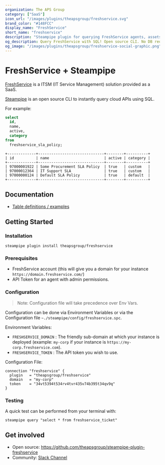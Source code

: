```yaml
---
organization: The APS Group
category: ["SaaS"]
icon_url: "/images/plugins/theapsgroup/freshservice.svg"
brand_color: "#148FCC"
display_name: "FreshService"
short_name: "freshservice"
description: "Steampipe plugin for querying FreshService agents, assets, tickets and other resources."
og_description: Query FreshService with SQL! Open source CLI. No DB required.
og_image: "/images/plugins/theapsgroup/freshservice-social-graphic.png"
---
```


# FreshService + Steampipe

[FreshService](https://freshservice.com/) is a ITSM (IT Service Management) solution provided as a SaaS.

[Steampipe](https://steampipe.io) is an open source CLI to instantly query cloud APIs using SQL.

For example:

```sql
select
  id,
  name,
  active,
  category
from
  freshservice_sla_policy;
```

```
+-------------+------------------------------+--------+----------+
| id          | name                         | active | category |
+-------------+------------------------------+--------+----------+
| 97000001922 | Some Procurement SLA Policy  | true   | custom   |
| 97000012364 | IT Support SLA               | true   | custom   |
| 97000000124 | Default SLA Policy           | true   | default  |
+-------------+------------------------------+--------+----------+
```

## Documentation

- [Table definitions / examples](https://hub.steampipe.io/plugins/theapsgroup/freshservice/tables)

## Getting Started

### Installation

```shell
steampipe plugin install theapsgroup/freshservice
```

### Prerequisites

- FreshService account (this will give you a domain for your instance `https://domain.freshservice.com/`)
- API Token for an agent with admin permissions.

### Configuration

> Note: Configuration file will take precedence over Env Vars.

Configuration can be done via Environment Variables or via the Configuration file `~./steampipe/config/freshservice.spc`.

Environment Variables:
- `FRESHSERVICE_DOMAIN` : The friendly sub-domain at which your instance is deployed (example: `my-corp` if your instance is `https://my-corp.freshservice.com`).
- `FRESHSERVICE_TOKEN` : The API token you wish to use.

Configuration File:

```hcl
connection "freshservice" {
  plugin   = "theapsgroup/freshservice"
  domain   = "my-corp"
  token    = "34vt5394t534rv4tvr435v74b395t34qv9q"
}
```

### Testing

A quick test can be performed from your terminal with:

```shell
steampipe query "select * from freshservice_ticket"
```

## Get involved

* Open source: https://github.com/theapsgroup/steampipe-plugin-freshservice
* Community: [Slack Channel](https://steampipe.io/community/join)
